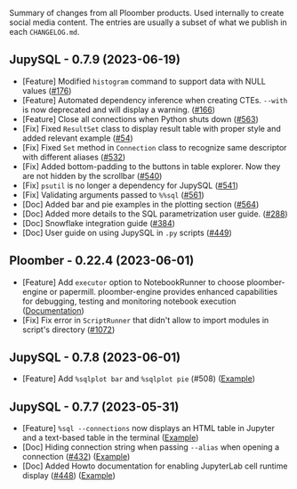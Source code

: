 Summary of changes from all Ploomber products. Used internally to create social media content. The entries are usually a subset of what we publish in each `CHANGELOG.md`.


## JupySQL - 0.7.9 (2023-06-19)

* [Feature] Modified `histogram` command to support data with NULL values ([#176](https://github.com/ploomber/jupysql/issues/176))
* [Feature] Automated dependency inference when creating CTEs. `--with` is now deprecated and will display a warning. ([#166](https://github.com/ploomber/jupysql/issues/166))
* [Feature] Close all connections when Python shuts down ([#563](https://github.com/ploomber/jupysql/issues/563))
* [Fix] Fixed `ResultSet` class to display result table with proper style and added relevant example ([#54](https://github.com/ploomber/jupysql/issues/54))
* [Fix] Fixed `Set` method in `Connection` class to recognize same descriptor with different aliases  ([#532](https://github.com/ploomber/jupysql/issues/532))
* [Fix] Added bottom-padding to the buttons in table explorer. Now they are not hidden by the scrollbar ([#540](https://github.com/ploomber/jupysql/issues/540))
* [Fix] `psutil` is no longer a dependency for JupySQL ([#541](https://github.com/ploomber/jupysql/issues/541))
* [Fix] Validating arguments passed to `%%sql` ([#561](https://github.com/ploomber/jupysql/issues/561))
* [Doc] Added bar and pie examples in the plotting section ([#564](https://github.com/ploomber/jupysql/issues/564))
* [Doc] Added more details to the SQL parametrization user guide. ([#288](https://github.com/ploomber/jupysql/issues/288))
* [Doc] Snowflake integration guide ([#384](https://github.com/ploomber/jupysql/issues/384))
* [Doc] User guide on using JupySQL in `.py` scripts ([#449](https://github.com/ploomber/jupysql/issues/449))


## Ploomber - 0.22.4 (2023-06-01)

* [Feature] Add `executor` option to NotebookRunner to choose ploomber-engine or papermill. ploomber-engine provides enhanced capabilities for debugging, testing and monitoring notebook execution ([Documentation](https://docs.ploomber.io/en/latest/cookbook/nb_executors.html))
* [Fix] Fix error in `ScriptRunner` that didn't allow to import modules in script's directory ([#1072](https://github.com/ploomber/ploomber/issues/1072)) 

## JupySQL - 0.7.8 (2023-06-01)

* [Feature] Add `%sqlplot bar` and `%sqlplot pie` (#508) ([Example](https://jupysql.ploomber.io/en/latest/api/magic-plot.html#sqlplot-bar))

## JupySQL - 0.7.7 (2023-05-31)

* [Feature] `%sql --connections` now displays an HTML table in Jupyter and a text-based table in the terminal ([Example](https://jupysql.ploomber.io/en/latest/api/magic-sql.html#list-connections))
* [Doc] Hiding connection string when passing `--alias` when opening a connection ([#432](https://github.com/ploomber/jupysql/issues/432)) ([Example](https://jupysql.ploomber.io/en/latest/howto.html#hide-connection-string))
* [Doc] Added Howto documentation for enabling JupyterLab cell runtime display ([#448](https://github.com/ploomber/jupysql/issues/448)) ([Example](https://jupysql.ploomber.io/en/latest/howto/benchmarking-time.html))

